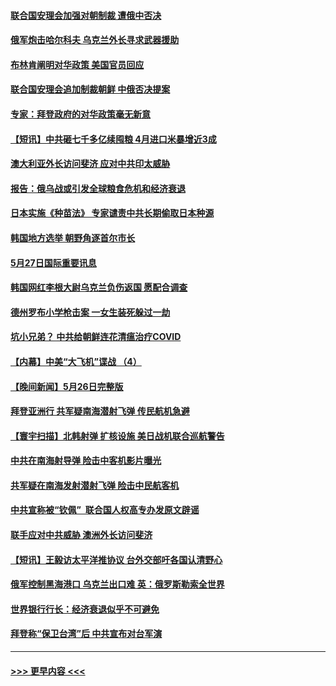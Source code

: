 #### [联合国安理会加强对朝制裁 遭俄中否决](../pages/prog202/a103440367.md?t=05280651) 
#### [俄军炮击哈尔科夫 乌克兰外长寻求武器援助](../pages/prog202/a103440314.md?t=05280651) 
#### [布林肯阐明对华政策 美国官员回应](../pages/prog202/a103440309.md?t=05280651) 
#### [联合国安理会追加制裁朝鲜 中俄否决提案](../pages/prog202/a103440311.md?t=05280651) 
#### [专家：拜登政府的对华政策毫无新意](../pages/prog202/a103440337.md?t=05280651) 
#### [【短讯】中共砸七千多亿续囤粮 4月进口米暴增近3成](../pages/prog202/a103440313.md?t=05280651) 
#### [澳大利亚外长访问斐济 应对中共印太威胁](../pages/prog202/a103440307.md?t=05280651) 
#### [报告：俄乌战或引发全球粮食危机和经济衰退](../pages/prog202/a103440177.md?t=05280651) 
#### [日本实施《种苗法》 专家谴责中共长期偷取日本种源](../pages/prog202/a103440034.md?t=05280651) 
#### [韩国地方选举 朝野角逐首尔市长](../pages/prog202/a103440032.md?t=05280651) 
#### [5月27日国际重要讯息](../pages/prog202/a103440030.md?t=05280651) 
#### [韩国网红李根大尉乌克兰负伤返国 愿配合调查](../pages/prog202/a103439996.md?t=05280651) 
#### [德州罗布小学枪击案 一女生装死躲过一劫](../pages/prog202/a103439987.md?t=05280651) 
#### [坑小兄弟？ 中共给朝鲜连花清瘟治疗COVID](../pages/prog202/a103439973.md?t=05280651) 
#### [【内幕】中美“大飞机”谍战 （4）](../pages/prog202/a103439903.md?t=05280651) 
#### [【晚间新闻】5月26日完整版](../pages/prog202/a103439772.md?t=05280651) 
#### [拜登亚洲行 共军疑南海潜射飞弹 传民航机急避](../pages/prog202/a103439821.md?t=05280651) 
#### [【寰宇扫描】北韩射弹 扩核设施 美日战机联合巡航警告](../pages/prog202/a103439827.md?t=05280651) 
#### [中共在南海射导弹 险击中客机影片曝光](../pages/prog202/a103439664.md?t=05280651) 
#### [共军疑在南海发射潜射飞弹 险击中民航客机](../pages/prog202/a103439585.md?t=05280651) 
#### [中共宣称被“钦佩”  联合国人权高专办发原文辟谣](../pages/prog202/a103439561.md?t=05280651) 
#### [联手应对中共威胁 澳洲外长访问斐济](../pages/prog202/a103439444.md?t=05280651) 
#### [【短讯】王毅访太平洋推协议 台外交部吁各国认清野心](../pages/prog202/a103439442.md?t=05280651) 
#### [俄军控制黑海港口 乌克兰出口难 英：俄罗斯勒索全世界](../pages/prog202/a103439455.md?t=05280651) 
#### [世界银行行长：经济衰退似乎不可避免](../pages/prog202/a103439425.md?t=05280651) 
#### [拜登称“保卫台湾”后 中共宣布对台军演](../pages/prog202/a103439395.md?t=05280651) 

----
#### [ >>> 更早内容 <<< ](../indexes/prog202-earlier.md)
